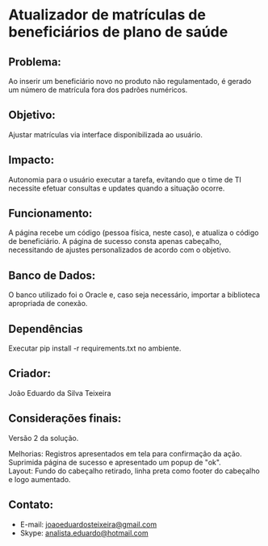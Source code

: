 # Atualizador de matrículas de beneficiários de plano de saúde

## Problema:
Ao inserir um beneficiário novo no produto não regulamentado, é gerado um número de matrícula fora dos padrões numéricos.

## Objetivo:
Ajustar matrículas via interface disponibilizada ao usuário.

## Impacto:
Autonomia para o usuário executar a tarefa, evitando que o time de TI necessite efetuar consultas e updates quando a situação ocorre.

## Funcionamento:
A página recebe um código (pessoa física, neste caso), e atualiza o código de beneficiário. A página de sucesso consta apenas cabeçalho, necessitando de ajustes personalizados de acordo com o objetivo.

## Banco de Dados:
O banco utilizado foi o Oracle e, caso seja necessário, importar a biblioteca apropriada de conexão.

## Dependências
Executar pip install -r requirements.txt no ambiente.

## Criador:
João Eduardo da Silva Teixeira

## Considerações finais:

Versão 2 da solução. 

Melhorias: Registros apresentados em tela para confirmação da ação. Suprimida página de sucesso e apresentado um popup de "ok". <br>
Layout: Fundo do cabeçalho retirado, linha preta como footer do cabeçalho e logo aumentado.

## Contato:
- E-mail: joaoeduardosteixeira@gmail.com
- Skype: analista.eduardo@hotmail.com
